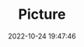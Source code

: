 ---
weight: 1
images:
- /images/edited/141.jpeg
title: Picture
date: 2022-10-24 19:47:46
tags: [luminarneo,work,ILCE7M3,41.0,person]
---